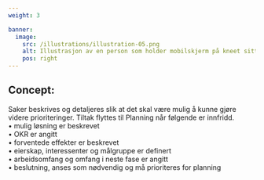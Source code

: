 ```yaml
---
weight: 3

banner:
  image:
    src: /illustrations/illustration-05.png
    alt: Illustrasjon av en person som holder mobilskjerm på kneet sitt
    pos: right
---
```


## Concept:

Saker beskrives og detaljeres slik at det skal være mulig å kunne gjøre videre prioriteringer. Tiltak flyttes til Planning når følgende er innfridd.  
• mulig løsning er beskrevet  
• OKR er angitt  
• forventede effekter er beskrevet  
• eierskap, interessenter og målgruppe er definert  
• arbeidsomfang og omfang i neste fase er angitt  
• beslutning, anses som nødvendig og må prioriteres for planning
